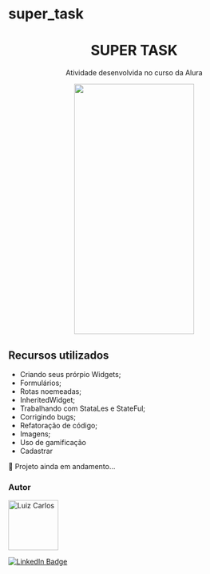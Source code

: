 # super_task


<h1 align="center">SUPER TASK</h1>

<p align="center"> Atividade desenvolvida no curso da Alura</p>

<p align="center">
<img width="240" height="500" src="assets/images/task.gif"/>


</p>

## Recursos utilizados

- Criando seus prórpio Widgets;
- Formulários;
- Rotas noemeadas;
- InheritedWidget;
- Trabalhando com StataLes e StateFul;
- Corrigindo bugs;
- Refatoração de código;
- Imagens;
- Uso de gamificação
- Cadastrar

🔴 Projeto ainda em andamento...


### Autor

<img alt="Luiz Carlos" title="Luiz Carlos" src="https://avatars.githubusercontent.com/u/29442285?s=96&v=4" height="100" width="100" />

[![LinkedIn Badge](https://img.shields.io/badge/-LUIZ_CARLOS-blue?style=flat-square&logo=Linkedin&logoColor=white&link=https://www.linkedin.com/in/luizzlcs/)](https://www.linkedin.com/in/luizzlcs/)